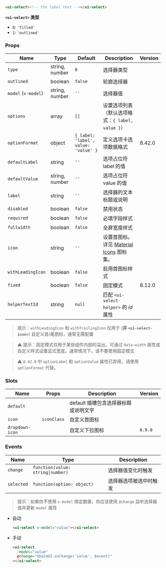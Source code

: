 ```html
<ui-select><!-- the label text --></ui-select>
```

**`<ui-select>` 类型**

- `0`: `'filled'`
- `1`: `'outlined'`

### Props

| Name                | Type           | Default                              | Description                                          | Version |
| ------------------- | -------------- | ------------------------------------ | ---------------------------------------------------- | ------- |
| `type`              | string, number | `0`                                  | 选择器类型                                           |         |
| `outlined`          | boolean        | `false`                              | 轮廓选择器                                           |         |
| `model` (`v-model`) | string, number | `''`                                 | 选择器值                                             |         |
| `options`           | array          | `[]`                                 | 设置选项列表（默认选项格式：`{ label, value }`）     |         |
| `optionFormat`      | object         | `{ label: 'label', value: 'value' }` | 定义选项卡选项数据格式                               | 8.42.0  |
| `defaultLabel`      | string         | `''`                                 | 选项占位符 label 的值                                |         |
| `defaultValue`      | string, number | `''`                                 | 选项占位符 value 的值                                |         |
| `label`             | string         | `''`                                 | 选择器的文本标题或说明                               |         |
| `disabled`          | boolean        | `false`                              | 禁用状态                                             |         |
| `required`          | boolean        | `false`                              | 必填字段样式                                         |         |
| `fullwidth`         | boolean        | `false`                              | 全屏宽度样式                                         |         |
| `icon`              | string         | `''`                                 | 设置首图标。详见 [Material Icons](/#/icons) 图标集。 |         |
| `withLeadingIcon`   | boolean        | `false`                              | 启用首图标样式                                       |         |
| `fixed`             | boolean        | `false`                              | 固定模式                                             | 8.12.0  |
| `helperTextId`      | string         | `null`                               | 匹配 `<ui-select-helper>` 的 _id_ 属性               |         |

> 提示：`withLeadingIcon` 和 `withTrailingIcon` 仅用于 (**非 `<ui-select-icon>`**) 自定义首/尾图标，通常无需配置

> ⚠️ 提示：固定模式仅用于某些组件内部的溢出。可通过 `data-width` 属性或自定义样式设置显式宽度。通常情况下，请不要使用固定模式

> ⚠️ `8.42.0` 中 `optionLabel` 和 `optionValue` 属性已弃用，请使用 `optionFormat` 代替。

### Slots

| Name            | Props       | Description                          | Version |
| --------------- | ----------- | ------------------------------------ | ------- |
| `default`       |             | default 插槽包含选择器标题或说明文字 |         |
| `icon`          | `iconClass` | 自定义首图标                         |         |
| `dropdown-icon` |             | 自定义下拉图标                       | `6.9.0` |

### Events

| Name       | Type                              | Description            |
| ---------- | --------------------------------- | ---------------------- |
| `change`   | `function(value: string\|number)` | 选择器值变化时触发     |
| `selected` | `function(option: object)`        | 选择器选项被选中时触发 |

> 提示：如果你不使用 `v-model` 绑定数据，你应该使用 `@change` 监听选择器值并更新 `model` 属性

- 自动

  ```html
  <ui-select v-model="value"></ui-select>
  ```

- 手动

  ```html
  <ui-select
    :model="value"
    @change="$balmUI.onChange('value', $event)"
  ></ui-select>
  ```
